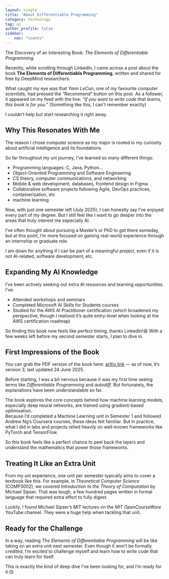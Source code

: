 ```yaml
---
layout: single
title: "About Differentiable Programming"
category: technology
tag: ai
author_profile: false
sidebar:
    nav: "counts"
---
```


The Discovery of an Interesting Book: *The Elements of Differentiable Programming*

Recently, while scrolling through LinkedIn, I came across a post about the book **The Elements of Differentiable Programming**, written and shared for free by DeepMind researchers.

What caught my eye was that *Yann LeCun*, one of my favourite computer scientists, had pressed the “Recommend” button on this post. As a follower, it appeared on my feed with the line: *“If you want to write code that learns, this book is for you.”* (Something like this, I can't remember exactly)

I couldn’t help but start researching it right away.


## Why This Resonates With Me

The reason I chose computer science as my major is rooted in my curiosity about artificial intelligence and its foundations.

So far throughout my uni journey, I’ve learned so many different things:
- Programming languages: C, Java, Python...
- Object-Oriented Programming and Software Engineering
- CS theory, computer communications, and networking
- Mobile & web development, databases, frontend design in Figma
- Collaborative software projects following Agile, DevOps practices, containerization, etc
- machine learning

Now, with just one semester left (July 2025), I can honestly say I’ve enjoyed every part of my degree. But I still feel like I want to go deeper into the areas that truly interest me especially AI.

I’ve often thought about pursuing a Master’s or PhD to get there someday, but at this point, I’m more focused on gaining real-world experience through an internship or graduate role.

I am down for anything if I can be part of a meaningful project, even if it is not AI-related, software development, etc.


## Expanding My AI Knowledge

I’ve been actively seeking out extra AI resources and learning opportunities. I’ve:
- Attended workshops and seminars
- Completed Microsoft AI Skills for Students courses
- Studied for the AWS AI Practitioner certification (which broadened my perspective, though I realised it’s quite entry-level when looking at the AWS certification roadmap)

So finding this book now feels like perfect timing, thanks LinkedIn!😆
With a few weeks left before my second semester starts, I plan to dive in.


## First Impressions of the Book

You can grab the PDF version of the book here: [arXiv link](https://arxiv.org/abs/2403.14606) — as of now, it’s version 3, last updated 24 June 2025.

Before starting, I was a bit nervous because it was my first time seeing terms like *Differentiable Programming* and *autodiff*. But fortunately, the explanations have been understandable so far.

The book explores the core concepts behind how machine learning models, especially deep neural networks, are trained using gradient-based optimisation.  
Because I’d completed a Machine Learning unit in Semester 1 and followed Andrew Ng’s Coursera courses, these ideas felt familiar. But in practice, what I did in labs and projects relied heavily on well-known frameworks like PyTorch and TensorFlow.

So this book feels like a perfect chance to peel back the layers and understand the mathematics that power those frameworks.


## Treating It Like an Extra Unit

From my uni experience, one unit per semester typically aims to cover a textbook like this. For example, in *Theoretical Computer Science* (COMP3002), we covered *Introduction to the Theory of Computation* by Michael Sipser. That was tough, a few hundred pages written in formal language that required extra effort to fully digest.

Luckily, I found Michael Sipser’s MIT lectures on the *MIT OpenCourseWare* YouTube channel. They were a huge help when tackling that unit.


## Ready for the Challenge

In a way, reading *The Elements of Differentiable Programming* will be like taking on an extra unit next semester. Even though it won’t be formally credited, I’m excited to challenge myself and learn how to write code that can truly learn for itself.

This is exactly the kind of deep dive I’ve been looking for, and I’m ready for it.😊

